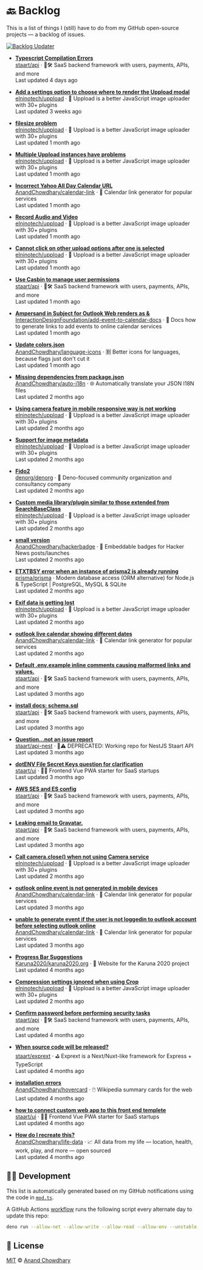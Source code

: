 # 🔙 Backlog

This is a list of things I (still) have to do from my GitHub open-source projects — a backlog of issues.

[![Backlog Updater](https://github.com/AnandChowdhary/backlog/workflows/Backlog%20Updater/badge.svg)](https://github.com/AnandChowdhary/backlog/actions)

- **[Typescript Compilation Errors](https://github.com/staart/api/issues/1319)**  
[staart/api](https://github.com/staart/api) · 🏁🛠️ SaaS backend framework with users, payments, APIs, and more  
Last updated 4 days ago  

- **[Add a settings option to choose where to render the Uppload modal](https://github.com/elninotech/uppload/issues/288)**  
[elninotech/uppload](https://github.com/elninotech/uppload) · 📁 Uppload is a better JavaScript image uploader with 30+ plugins  
Last updated 3 weeks ago  

- **[filesize problem](https://github.com/elninotech/uppload/issues/281)**  
[elninotech/uppload](https://github.com/elninotech/uppload) · 📁 Uppload is a better JavaScript image uploader with 30+ plugins  
Last updated 1 month ago  

- **[Multiple Uppload instances have problems](https://github.com/elninotech/uppload/issues/180)**  
[elninotech/uppload](https://github.com/elninotech/uppload) · 📁 Uppload is a better JavaScript image uploader with 30+ plugins  
Last updated 1 month ago  

- **[Incorrect Yahoo All Day Calendar URL](https://github.com/AnandChowdhary/calendar-link/issues/190)**  
[AnandChowdhary/calendar-link](https://github.com/AnandChowdhary/calendar-link) · 📅 Calendar link generator for popular services  
Last updated 1 month ago  

- **[Record Audio and Video](https://github.com/elninotech/uppload/issues/266)**  
[elninotech/uppload](https://github.com/elninotech/uppload) · 📁 Uppload is a better JavaScript image uploader with 30+ plugins  
Last updated 1 month ago  

- **[Cannot click on other upload options after one is selected](https://github.com/elninotech/uppload/issues/249)**  
[elninotech/uppload](https://github.com/elninotech/uppload) · 📁 Uppload is a better JavaScript image uploader with 30+ plugins  
Last updated 1 month ago  

- **[Use Casbin to manage user permissions ](https://github.com/staart/api/issues/337)**  
[staart/api](https://github.com/staart/api) · 🏁🛠️ SaaS backend framework with users, payments, APIs, and more  
Last updated 1 month ago  

- **[Ampersand in Subject for Outlook Web renders as &amp;](https://github.com/InteractionDesignFoundation/add-event-to-calendar-docs/issues/17)**  
[InteractionDesignFoundation/add-event-to-calendar-docs](https://github.com/InteractionDesignFoundation/add-event-to-calendar-docs) · 📅 Docs how to generate links to add events to online calendar services  
Last updated 1 month ago  

- **[Update colors.json](https://github.com/AnandChowdhary/language-icons/pulls/3)**  
[AnandChowdhary/language-icons](https://github.com/AnandChowdhary/language-icons) · 🈹 Better icons for languages, because flags just don't cut it  
Last updated 1 month ago  

- **[Missing dependencies from package.json](https://github.com/AnandChowdhary/auto-i18n/issues/299)**  
[AnandChowdhary/auto-i18n](https://github.com/AnandChowdhary/auto-i18n) · 🌐 Automatically translate your JSON I18N files  
Last updated 2 months ago  

- **[Using camera feature in mobile  responsive way is not working](https://github.com/elninotech/uppload/issues/232)**  
[elninotech/uppload](https://github.com/elninotech/uppload) · 📁 Uppload is a better JavaScript image uploader with 30+ plugins  
Last updated 2 months ago  

- **[Support for image metadata](https://github.com/elninotech/uppload/issues/233)**  
[elninotech/uppload](https://github.com/elninotech/uppload) · 📁 Uppload is a better JavaScript image uploader with 30+ plugins  
Last updated 2 months ago  

- **[Fido2](https://github.com/denorg/denorg/issues/5)**  
[denorg/denorg](https://github.com/denorg/denorg) · 🦕  Deno-focused community organization and consultancy company  
Last updated 2 months ago  

- **[Custom media library/plugin similar to those extended from SearchBaseClass](https://github.com/elninotech/uppload/issues/91)**  
[elninotech/uppload](https://github.com/elninotech/uppload) · 📁 Uppload is a better JavaScript image uploader with 30+ plugins  
Last updated 2 months ago  

- **[small version](https://github.com/AnandChowdhary/hackerbadge/issues/2)**  
[AnandChowdhary/hackerbadge](https://github.com/AnandChowdhary/hackerbadge) · 📛 Embeddable badges for Hacker News posts/launches  
Last updated 2 months ago  

- **[ETXTBSY error when an instance of prisma2 is already running ](https://github.com/prisma/prisma/issues/1209)**  
[prisma/prisma](https://github.com/prisma/prisma) · Modern database access (ORM alternative) for Node.js & TypeScript | PostgreSQL, MySQL & SQLite  
Last updated 2 months ago  

- **[Exif data is getting lost](https://github.com/elninotech/uppload/issues/210)**  
[elninotech/uppload](https://github.com/elninotech/uppload) · 📁 Uppload is a better JavaScript image uploader with 30+ plugins  
Last updated 2 months ago  

- **[outlook live calendar showing different dates](https://github.com/AnandChowdhary/calendar-link/issues/154)**  
[AnandChowdhary/calendar-link](https://github.com/AnandChowdhary/calendar-link) · 📅 Calendar link generator for popular services  
Last updated 2 months ago  

- **[Default .env.example inline comments causing malformed links and values.](https://github.com/staart/api/issues/1126)**  
[staart/api](https://github.com/staart/api) · 🏁🛠️ SaaS backend framework with users, payments, APIs, and more  
Last updated 3 months ago  

- **[install docs: schema.sql](https://github.com/staart/api/issues/1143)**  
[staart/api](https://github.com/staart/api) · 🏁🛠️ SaaS backend framework with users, payments, APIs, and more  
Last updated 3 months ago  

- **[Question...not an issue report](https://github.com/staart/api-nest/issues/2)**  
[staart/api-nest](https://github.com/staart/api-nest) · 🏁⚠️ DEPRECATED: Working repo for NestJS Staart API  
Last updated 3 months ago  

- **[dotENV File Secret Keys question for clarification](https://github.com/staart/ui/issues/874)**  
[staart/ui](https://github.com/staart/ui) · 🏁🌐 Frontend Vue PWA starter for SaaS startups  
Last updated 3 months ago  

- **[AWS SES and ES config](https://github.com/staart/api/issues/1121)**  
[staart/api](https://github.com/staart/api) · 🏁🛠️ SaaS backend framework with users, payments, APIs, and more  
Last updated 3 months ago  

- **[Leaking email to Gravatar. ](https://github.com/staart/api/issues/1114)**  
[staart/api](https://github.com/staart/api) · 🏁🛠️ SaaS backend framework with users, payments, APIs, and more  
Last updated 3 months ago  

- **[Call camera.close() when not using Camera service](https://github.com/elninotech/uppload/issues/165)**  
[elninotech/uppload](https://github.com/elninotech/uppload) · 📁 Uppload is a better JavaScript image uploader with 30+ plugins  
Last updated 2 months ago  

- **[outlook online event is not generated in mobile devices](https://github.com/AnandChowdhary/calendar-link/issues/162)**  
[AnandChowdhary/calendar-link](https://github.com/AnandChowdhary/calendar-link) · 📅 Calendar link generator for popular services  
Last updated 3 months ago  

- **[unable to generate event if the user is not loggedin to outlook account  before selecting outlook online](https://github.com/AnandChowdhary/calendar-link/issues/161)**  
[AnandChowdhary/calendar-link](https://github.com/AnandChowdhary/calendar-link) · 📅 Calendar link generator for popular services  
Last updated 3 months ago  

- **[Progress Bar Suggestions](https://github.com/Karuna2020/karuna2020.org/issues/8)**  
[Karuna2020/karuna2020.org](https://github.com/Karuna2020/karuna2020.org) · 🙌 Website for the Karuna 2020 project  
Last updated 4 months ago  

- **[Compression settings ignored when using Crop](https://github.com/elninotech/uppload/issues/113)**  
[elninotech/uppload](https://github.com/elninotech/uppload) · 📁 Uppload is a better JavaScript image uploader with 30+ plugins  
Last updated 2 months ago  

- **[Confirm password before performing security tasks](https://github.com/staart/api/issues/1023)**  
[staart/api](https://github.com/staart/api) · 🏁🛠️ SaaS backend framework with users, payments, APIs, and more  
Last updated 4 months ago  

- **[When source code will be released?](https://github.com/staart/exprext/issues/1)**  
[staart/exprext](https://github.com/staart/exprext) · ⛳ Exprext is a Next/Nuxt-like framework for Express + TypeScript  
Last updated 4 months ago  

- **[installation errors](https://github.com/AnandChowdhary/hovercard/issues/467)**  
[AnandChowdhary/hovercard](https://github.com/AnandChowdhary/hovercard) · 🖱️ Wikipedia summary cards for the web  
Last updated 4 months ago  

- **[how to connect custom web app to this front end templete ](https://github.com/staart/ui/issues/803)**  
[staart/ui](https://github.com/staart/ui) · 🏁🌐 Frontend Vue PWA starter for SaaS startups  
Last updated 4 months ago  

- **[How do I recreate this?](https://github.com/AnandChowdhary/life-data/issues/9)**  
[AnandChowdhary/life-data](https://github.com/AnandChowdhary/life-data) · 📈 All data from my life — location, health, work, play, and more — open sourced  
Last updated 4 months ago  


## 👩‍💻 Development

This list is automatically generated based on my GitHub notifications using the code in [`mod.ts`](./mod.ts).

A GitHub Actions [workflow](./.github/workflows/update.yml) runs the following script every alternate day to update this repo:

```bash
deno run --allow-net --allow-write --allow-read --allow-env --unstable mod.ts
```

## 📄 License

[MIT](./LICENSE) © [Anand Chowdhary](https://anandchowdhary.com)
